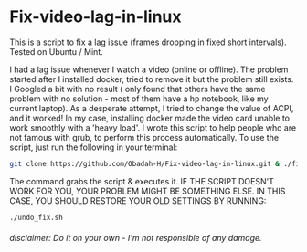 # Fix-video-lag-in-linux
This is a script to fix a lag issue (frames dropping in fixed short intervals). Tested on Ubuntu / Mint.

I had a lag issue whenever I watch a video (online or offline). The problem started after I installed docker, tried to remove it but the problem still exists. I Googled a bit with no result ( only found that others have the same problem with no solution - most of them have a hp notebook, like my current laptop). As a desperate attempt, I tried to change the value of ACPI, and it worked! In my case, installing docker made the video card unable to work smoothly with a 'heavy load'. I wrote this script to help people who are not famous with grub, to perform this process automatically.
To use the script, just run the following in your terminal:

```bash
git clone https://github.com/Obadah-H/Fix-video-lag-in-linux.git & ./fix_lags.sh
```

The command grabs the script &  executes it.
IF THE SCRIPT DOESN'T WORK FOR YOU, YOUR PROBLEM MIGHT BE SOMETHING ELSE. IN THIS CASE, YOU SHOULD RESTORE YOUR OLD SETTINGS BY RUNNING:

```bash
./undo_fix.sh
```

###### disclaimer: Do it on your own - I'm not responsible of any damage.